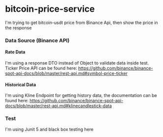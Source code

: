 # bitcoin-price-service
I'm trying to get bitcoin-usdt price from Binance Api, then show the price in the response

### Data Source (Binance API)
#### Rate Data
I'm using a response DTO instead of Object to validate data inside test. Ticker Price API can be found here: https://github.com/binance/binance-spot-api-docs/blob/master/rest-api.md#symbol-price-ticker

#### Historical Data
I'm using Kline Endpoint for getting history data, the documentation can be found here: https://github.com/binance/binance-spot-api-docs/blob/master/rest-api.md#klinecandlestick-data

### Test
I'm using Junit 5 and black box testing here